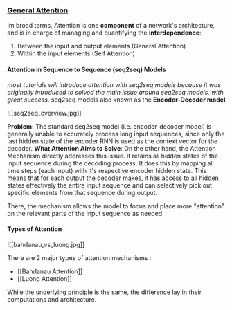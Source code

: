 ### [General Attention](https://blog.floydhub.com/attention-mechanism/)

Im broad terms, Attention is one **component** of a network's architecture, and is in charge of managing and quantifying the **interdependence**:
1. Between the input and output elements (General Attention)
2. Within the input elements (Self Attention)

#### Attention in Sequence to Sequence (seq2seq) Models

*most tutorials will introduce attention with seq2seq models because it was originally introduced to solved the main issue around seq2seq models, with great success*. seq2seq models also known as the **Encoder-Decoder model**

![[seq2seq_overview.jpg]]

**Problem:**
The standard seq2seq model (i.e. encoder-decoder model) is generally unable to accurately process long input sequences, since only the last hidden state of the encoder RNN is used as the context vector for the decoder.
**What Attention Aims to Solve**:
On the other hand, the Attention Mechanism directly addresses this issue. It retains all hidden states of the input sequence during the decoding process. 
It does this by mapping all time steps (each input) with it's respective encoder hidden state. This means that for each output the decoder makes, it has access to all hidden states effectively the entire input sequence and can selectively pick out specific elements from that sequence during output.

There, the mechanism allows the model to focus and place more "attention" on the relevant parts of the input sequence as needed.

#### Types of Attention

![[bahdanau_vs_luong.jpg]]

There are 2 major types of attention mechanisms :
- [[Bahdanau Attention]]
- [[Luong Attention]]

While the underlying principle is the same, the difference lay in their computations and architecture.

